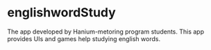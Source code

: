 englishwordStudy
================

The app developed by Hanium-metoring program students. This app provides UIs and games help studying english words.
